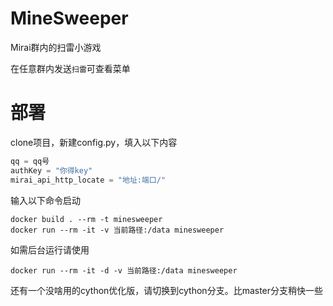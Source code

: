 # MineSweeper
Mirai群内的扫雷小游戏

在任意群内发送`扫雷`可查看菜单

# 部署

clone项目，新建config.py，填入以下内容
```python
qq = qq号
authKey = "你得key"
mirai_api_http_locate = "地址:端口/"
```
输入以下命令启动
```
docker build . --rm -t minesweeper
docker run --rm -it -v 当前路径:/data minesweeper
```
如需后台运行请使用
```
docker run --rm -it -d -v 当前路径:/data minesweeper
```


还有一个没啥用的cython优化版，请切换到cython分支。比master分支稍快一些

